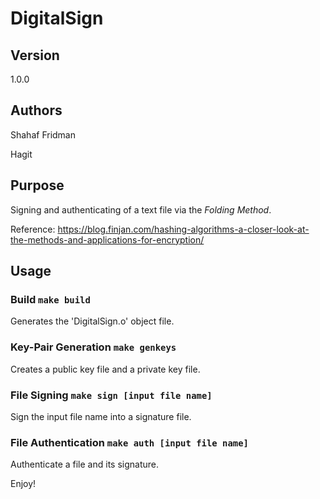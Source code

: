 # DigitalSign

## Version
1.0.0

## Authors

Shahaf Fridman

Hagit 


## Purpose
Signing and authenticating of a text file via the *Folding Method*.

Reference: https://blog.finjan.com/hashing-algorithms-a-closer-look-at-the-methods-and-applications-for-encryption/


## Usage

### Build `make build`

Generates the 'DigitalSign.o' object file.

### Key-Pair Generation `make genkeys`

Creates a public key file and a private key file.

### File Signing `make sign [input file name]`

Sign the input file name into a signature file.

### File Authentication `make auth [input file name]`

Authenticate a file and its signature.


Enjoy!
